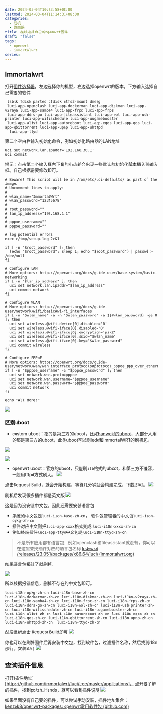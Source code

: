 ```yaml
---
date: 2024-03-04T10:23:58+08:00
lastmod: 2024-03-04T11:14:31+08:00
categories:
  - 玩机
  - 路由器
title: 在线选择自己的openwrt固件
draft: "false"
tags:
  - openwrt
  - immortalwrt
series:
---
```


## Immortalwrt
打开[固件选择器](https://firmware-selector.immortalwrt.org/)，左边选择你的机型，右边选择openwrt的版本，下方输入选择自己需要的软件
```
 lsblk fdisk parted cfdisk ntfs3-mount dmesg
 luci-app-openclash luci-app-dockerman luci-app-diskman luci-app-v2raya luci-app-samba4 luci-app-frpc luci-app-frps
 luci-app-ddns-go luci-app-fileassistant luci-app-wol luci-app-usb-printer luci-app-wifischedule luci-app-uugamebooster
 luci-app-alist luci-app-autoreboot luci-app-eqos luci-app-qos luci-app-qbittorrent luci-app-upnp luci-app-uhttpd
  luci-app-ttyd
```

第二个空白栏输入初始化命令，例如初始化路由器的LAN地址
```
uci set network.lan.ipaddr='192.168.30.1'
uci commit
```

提示：点击第二个输入框右下角的小齿轮会出现一些默认的初始化脚本插入到输入框。自己根据需要修改即可。
```
# Beware! This script will be in /rom/etc/uci-defaults/ as part of the image.
# Uncomment lines to apply:
#
# wlan_name="ImmortalWrt"
# wlan_password="12345678"
#
# root_password=""
# lan_ip_address="192.168.1.1"
#
# pppoe_username=""
# pppoe_password=""

# log potential errors
exec >/tmp/setup.log 2>&1

if [ -n "$root_password" ]; then
  (echo "$root_password"; sleep 1; echo "$root_password") | passwd > /dev/null
fi

# Configure LAN
# More options: https://openwrt.org/docs/guide-user/base-system/basic-networking
if [ -n "$lan_ip_address" ]; then
  uci set network.lan.ipaddr="$lan_ip_address"
  uci commit network
fi

# Configure WLAN
# More options: https://openwrt.org/docs/guide-user/network/wifi/basic#wi-fi_interfaces
if [ -n "$wlan_name" -a -n "$wlan_password" -a ${#wlan_password} -ge 8 ]; then
  uci set wireless.@wifi-device[0].disabled='0'
  uci set wireless.@wifi-iface[0].disabled='0'
  uci set wireless.@wifi-iface[0].encryption='psk2'
  uci set wireless.@wifi-iface[0].ssid="$wlan_name"
  uci set wireless.@wifi-iface[0].key="$wlan_password"
  uci commit wireless
fi

# Configure PPPoE
# More options: https://openwrt.org/docs/guide-user/network/wan/wan_interface_protocols#protocol_pppoe_ppp_over_ethernet
if [ -n "$pppoe_username" -a "$pppoe_password" ]; then
  uci set network.wan.proto=pppoe
  uci set network.wan.username="$pppoe_username"
  uci set network.wan.password="$pppoe_password"
  uci commit network
fi

echo "All done!"
```



![](Pasted%20image%2020240304102407.png)

### 区别uboot
- custom uboot：指的是第三方的uboot，比如[hanwckf的uboot](https://github.com/hanwckf/bl-mt798x/releases/tag/20240123)，大部分人用的都是第三方的uboot，此类uboot可以刷lede和immortalWRT的刷机包。

![](Pasted%20image%2020240306194327.png)

![](Pasted%20image%2020240306193706.png)

- openwrt uboot：官方的uboot，只能刷`itb`格式的uboot，和第三方不兼容，一般用tftpd方式刷入。
![](Pasted%20image%2020240306193724.png)


点击Request Build，就会开始构建，等待几分钟就会构建完成，下载即可。
![](Pasted%20image%2020240304103220.png)


刷机后发现很多插件都是英文版
![](Pasted%20image%2020240304111143.png)

这是因为没安装中文包，因此还需要安装语言包
- 系统的中文包是`luci-i18n-base-zh-cn`， 软件包管理器的中文包`luci-i18n-opkg-zh-cn`
- 插件对应中文则把`luci-app-xxxx`格式变成 `luci-i18n-xxxx-zh-cn`
- 例如终端插件`luci-app-ttyd`中文包是`luci-i18n-ttyd-zh-cn`

> 不是所有应用都有语言包，例如openclash和fileassistant就没有，你可以在这里查找插件对应的语言包名称 [Index of /releases/23.05.1/packages/x86_64/luci/ (immortalwrt.org)](https://downloads.immortalwrt.org/releases/23.05.1/packages/x86_64/luci/)

如果语言包报错了就删掉。

![](Pasted%20image%2020240305082501.png)

所以根据报错信息，删掉不存在的中文包即可。
```
luci-i18n-opkg-zh-cn luci-i18n-base-zh-cn 
luci-i18n-dockerman-zh-cn luci-i18n-diskman-zh-cn luci-i18n-v2raya-zh-cn luci-i18n-samba4-zh-cn luci-i18n-frpc-zh-cn luci-i18n-frps-zh-cn
luci-i18n-ddns-go-zh-cn luci-i18n-wol-zh-cn luci-i18n-usb-printer-zh-cn luci-i18n-wifischedule-zh-cn luci-i18n-uugamebooster-zh-cn
luci-i18n-alist-zh-cn luci-i18n-autoreboot-zh-cn luci-i18n-eqos-zh-cn luci-i18n-qos-zh-cn luci-i18n-qbittorrent-zh-cn luci-i18n-upnp-zh-cn luci-i18n-uhttpd-zh-cn  luci-i18n-ttyd-zh-cn
```

然后重新点击 Request Build即可
![](Pasted%20image%2020240305083925.png)


你也可以在刷好固件后再安装中文包，找到软件包，过滤插件名称，然后找到i18n那行，安装即可
![](Pasted%20image%2020240305090730.png)



##  查询插件信息
打开(插件地址)[https://github.com/immortalwrt/luci/tree/master/applications]， 点开要了解的插件，找到po/zh_Hands，就可以看到插件说明
![](Pasted%20image%2020240307173245.png)



如果里面没有自己要的插件，可以尝试手动安装，插件地址集合： [kenzok8/openwrt-packages: openwrt常用软件包 (github.com)](https://github.com/kenzok8/openwrt-packages)